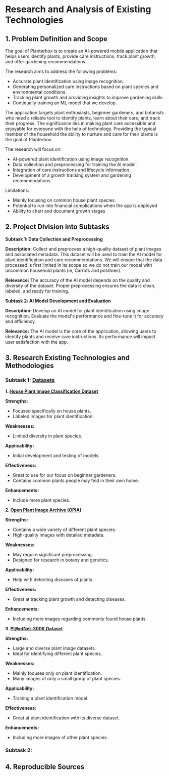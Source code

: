 # Research and Analysis of Existing Technologies

## 1. Problem Definition and Scope

  The goal of Planterbox is to create an AI-powered mobile application that helps users identify plants, provide care instructions, track plant growth, and offer gardening recommendations. 
  
  The research aims to address the following problems:
  - Accurate plant identification using image recognition.
  - Generating personalized care instructions based on plant species and environmental conditions.
  - Tracking plant growth and providing insights to improve gardening skills.
  - Continually training an ML model that we develop.

  The application targets plant enthusiasts, beginner gardeners, and botanists who need a reliable tool to identify plants, learn about their care, and track their progress. The significance lies in making plant care accessible and enjoyable for everyone with the help of technology. Providing the typical member of the household the ability to nurture and care for their plants is the goal of Planterbox.

  The research will focus on:
  - AI-powered plant identification using image recognition.
  - Data collection and preprocessing for training the AI model.
  - Integration of care instructions and lifecycle information.
  - Development of a growth tracking system and gardening recommendations.

  Limitations:
  - Mainly focusing on common house plant species.
  - Potential to run into financial complications when the app is deployed
  - Ability to chart and document growth stages

## 2. Project Division into Subtasks

  **Subtask 1: Data Collection and Preprocessing**
  
  **Description:**
  Collect and preprocess a high-quality dataset of plant images and associated metadata. This dataset will be used to train the AI model for plant identification and care recommendations.
  We will ensure that the data processed is first limited in its scope so we do not train our model with uncommon household plants (ie, Carrots and potatoes).
  
  **Relevance:**
  The accuracy of the AI model depends on the quality and diversity of the dataset. Proper preprocessing ensures the data is clean, labeled, and ready for training.

  **Subtask 2: AI Model Development and Evaluation**
   
  **Description:**
  Develop an AI model for plant identification using image recognition. Evaluate the model's performance and fine-tune it for accuracy and efficiency.
  
  **Relevance:**
  The AI model is the core of the application, allowing users to identify plants and receive care instructions. Its performance will impact user satisfaction with the app.

   
## 3. Research Existing Technologies and Methodologies

### **Subtask 1: [Datasets](https://github.com/Chromium99/Planterbox/blob/main/docs/Datasets/Dataset%20Links%20and%20Descriptions.md)**

  **1. [House Plant Image Classification Dataset](https://images.cv/dataset/house-plant-image-classification-dataset)**
  
  **Strengths:**
  - Focused specifically on house plants.
  - Labeled images for plant identification.
    
  **Weaknesses:**
  - Limited diversity in plant species.
    
  **Applicability:**
  - Initial development and testing of models.

  **Effectiveness:**
  - Great to use for our focus on beginner gardeners.
  - Contains common plants people may find in their own home.

  **Enhancements:**
  - Include more plant species.
  
  **2. [Open Plant Image Archive (OPIA)](https://ngdc.cncb.ac.cn/opia/datasets)**
  
  **Strengths:**
  - Contains a wide variety of different plant species.
  - High-quality images with detailed metadata.
    
  **Weaknesses:**
  - May require significant preprocessing.
  - Designed for research in botany and genetics.
    
  **Applicability:**
  - Help with detecting diseases of plants.

  **Effectiveness:**
  - Great at tracking plant growth and detecting diseases.

  **Enhancements:**
  - Including more images regarding commonly found house plants.
    
  **3. [Pl@ntNet-300K Dataset](https://zenodo.org/records/5645731#.Yuehg3ZBxPY)**
  
  **Strengths:**
  - Large and diverse plant image datasets.
  - Ideal for identifying different plant species.
    
  **Weaknesses:**
  - Mainly focuses only on plant identification.
  - Many images of only a small group of plant species.
    
  **Applicability:**
  - Training a plant identification model.

  **Effectiveness:**
  - Great at plant identification with its diverse dataset.

  **Enhancements:**
  - Including more images of other plant species.

    
### Subtask 2: 
   
## 4. Reproducible Sources
